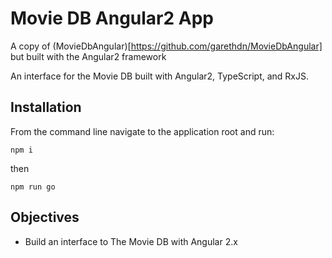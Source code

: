 # Movie DB Angular2 App

A copy of (MovieDbAngular)[https://github.com/garethdn/MovieDbAngular] but built with the Angular2 framework

An interface for the Movie DB built with Angular2, TypeScript, and RxJS.

## Installation

From the command line navigate to the application root and run:

    npm i

then

    npm run go


## Objectives

* Build an interface to The Movie DB with Angular 2.x